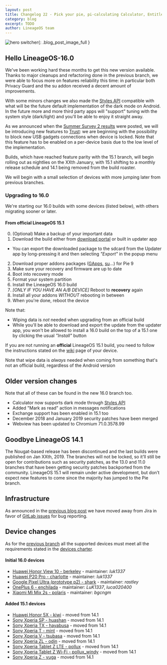 ```yaml
---
layout: post
title: Changelog 22 - Pick your pie, pi-calculating Calculator, Entitled Email
category: blog
excerpt: TODO
author: LineageOS team
---
```


![hero switcher]({{site.baseurl}}/images/2019-01-30/hero.png){: .blog_post_image_full }

## Hello LineageOS-16.0

We've been working hard these months to get this new version available.
Thanks to major cleanups and refactoring done in the previous branch, we were
able to focus more on features reliability this time: in particular both Privacy Guard
and the su addon received a decent amount of improvements.

With some minors changes we also made the [Styles API](https://wiki.lineageos.org/sdk/api/styles.html)
compatible with what will be the future default implementation of the dark mode on Android. In the future
more and more third party apps will "support" tuning with the system style (dark/light) and you'll be able
to enjoy it straight away.

As we announced when the [Summer Survey 2 results]({{site.baseurl}}/Summer-Survey-2-Results/) were posted, we will be introducing new  features to
[Trust]({{site.baseurl}}/Trust-me/): we are beginning with the possibility to block new USB gadgets connections
when device is locked. Note that this feature has to be enabled on a per-device basis due to the low level of
the implementation.

Builds, which have reached feature parity with the 15.1 branch, will begin rolling out as nightlies on the XXth January, with 15.1 shifting to a monthly release schedule and 14.1 being removed from the build roaster.

We will begin with a small selection of devices with more jumping later from previous branches.

### Upgrading to 16.0

We're starting our 16.0 builds with some devices (listed below), with others migrating sooner or later.

#### From official LineageOS 15.1

 0. (Optional) Make a backup of your important data
 1. Download the build either from [download portal](https://download.lineageos.org) or built in updater app
   * You can export the downloaded package to the sdcard from the Updater app by long-pressing it and then selecting _"Export"_ in the popup menu
 2. Download proper addons packages ([GApps](https://wiki.lineageos.org/gapps.html), [su](https://download.lineageos.org/extras)...) for Pie 9
 3. Make sure your recovery and firmware are up to date
 4. Boot into recovery mode
 5. Format your system partition
 6. Install the LineageOS 16.0 build
 7. _[ONLY IF YOU HAVE AN A/B DEVICE]_ Reboot to **recovery** again
 8. Install all your addons _WITHOUT_ rebooting in between
 9. When you're done, reboot the device

Note that:

 * Wiping data is _not_ needed when upgrading from an official build
 * While you'll be able to download and export the update from the updater app, you won't be allowed to install a 16.0 build on the top of a 15.1 one by clicking the usual _"Install"_ button

If you are not running an **official** LineageOS 15.1 build, you need to follow the instructions
stated on the [wiki](https://wiki.lineageos.org/devices) page of your device.

Note that wipe data is _always_ needed when coming from something that's not an official build,
regardless of the Android version

## Older version changes

Note that all of these can be found in the new 16.0 branch too.

* Calculator now supports dark mode through [Styles API](https://wiki.lineageos.org/sdk/api/styles.html)
* Added "Mark as read" action in messages notifications
* Exchange support has been enabled in 15.1 too
* December 2018 and January 2019 security patches have been merged
* Webview has been updated to Chromium 71.0.3578.99

## Goodbye LineageOS 14.1

The Nougat-based release has been discontinued and the last builds were published on Jan XXth, 2019.
The branches will not be locked, so it’ll still be open for contributions such as security patches,
as the 13.0 and 11.0 branches that have been getting security patches backported from the community.
LineageOS 15.1 will remain under active development, but don’t expect new features to come since the
majority has jumped to the Pie branch.

## Infrastructure

As announced in the [previous blog post]({{site.baseurl}}/Changelog-21/) we have moved away from Jira in favor of
[GitLab issues](https://gitlab.com/LineageOS/issues) for bug reporting.

## Device changes

As for the [previous branch]({{site.baseurl}}/Changelog-16/) all the supported devices must meet all the
requirements stated in the [devices charter](https://github.com/LineageOS/charter/blob/master/device-support-requirements.md).


#### Initial 16.0 devices

* [Huawei Honor View 10 - berkeley](https://wiki.lineageos.org/devices/berkeley) - maintainer: _luk1337_
* [Huawei P20 Pro - charlotte](https://wiki.lineageos.org/devices/charlotte) - maintainer: _luk1337_
* [Google Pixel Ultra (prototype p2) - shark](http://bit.ly/lineage4sharks) - maintainer: _rastley_
* [OnePlus 6 - enchilada](https://wiki.lineageos.org/devices/enchilada) - maintainer: _LuK1337_, _luca020400_
* [Xiaomi Mi Mix 2s - polaris](https://wiki.lineageos.org/devices/polaris) - maintainer: _bgcngm_

#### Added 15.1 devices

* [Huawei Honor 5X - kiwi](https://wiki.lineageos.org/devices/kiwi) - moved from 14.1
* [Sony Xperia SP - huashan](https://wiki.lineageos.org/devices/huashan) - moved from 14.1
* [Sony Xperia TX - hayabusa](https://wiki.lineageos.org/devices/hayabusa) - moved from 14.1
* [Sony Xperia T - mint](https://wiki.lineageos.org/devices/mint) - moved from 14.1
* [Sony Xperia V - tsubasa](https://wiki.lineageos.org/devices/tsubasa) - moved from 14.1
* [Sony Xperia ZL - odin](https://wiki.lineageos.org/devices/odin) - moved from 14.1
* [Sony Xperia Tablet Z LTE - pollux](https://wiki.lineageos.org/devices/pollux) - moved from 14.1
* [Sony Xperia Tablet Z Wi-Fi - pollux_windy](https://wiki.lineageos.org/devices/pollux_windy) - moved from 14.1
* [Sony Xperia Z - yuga](https://wiki.lineageos.org/devices/yuga) - moved from 14.1
